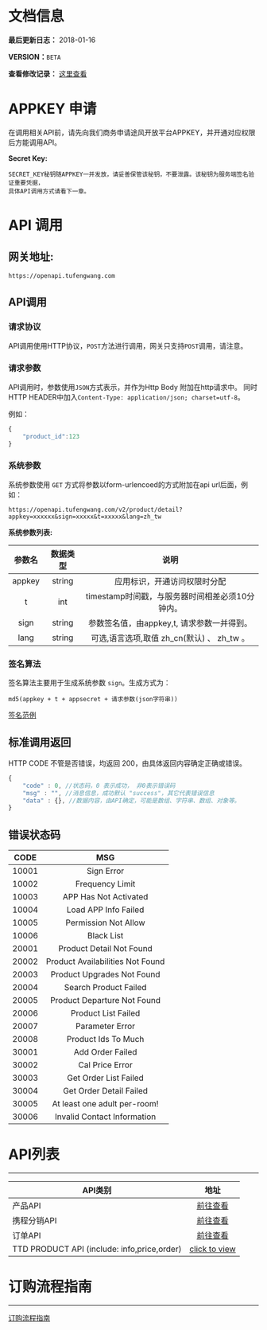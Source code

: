 # 文档信息

**最后更新日志：** 2018-01-16

**VERSION：**`BETA`

**查看修改记录：** [这里查看](updatelog.md)

# APPKEY 申请
在调用相关API前，请先向我们商务申请途风开放平台APPKEY，并开通对应权限后方能调用API。

**Secret Key:**

    SECRET_KEY秘钥随APPKEY一并发放，请妥善保管该秘钥，不要泄露。该秘钥为服务端签名验证重要凭据，
    具体API调用方式请看下一章。

# API 调用

## 网关地址:

    https://openapi.tufengwang.com

## API调用

### 请求协议

API调用使用HTTP协议，`POST`方法进行调用，网关只支持`POST`调用，请注意。

### 请求参数

API调用时，参数使用`JSON`方式表示，并作为Http Body 附加在http请求中。
同时HTTP HEADER中加入`Content-Type: application/json; charset=utf-8`。

例如：

```javascript
{
    "product_id":123
}
```

### 系统参数

系统参数使用 `GET` 方式将参数以form-urlencoed的方式附加在api url后面，例如：

    https://openapi.tufengwang.com/v2/product/detail?appkey=xxxxxx&sign=xxxxx&t=xxxxx&lang=zh_tw


**系统参数列表:**

| 参数名    | 数据类型 |             说明               |
| :------: |:--------:|:------------------------------:|
| appkey   |  string  | 应用标识，开通访问权限时分配   |
| t        |  int     | timestamp时间戳，与服务器时间相差必须10分钟内。   |
| sign     |  string  | 参数签名值，由appkey,t, 请求参数一并得到。|
| lang     |  string  | 可选,语言选项,取值 zh\_cn(默认) 、 zh\_tw 。|


### 签名算法

签名算法主要用于生成系统参数 `sign`。生成方式为：

    md5(appkey + t + appsecret + 请求参数(json字符串))
[签名范例](./api/sign_usage.md)

## 标准调用返回

HTTP CODE 不管是否错误，均返回 200，由具体返回内容确定正确或错误。

```javascript
{
    "code" : 0, //状态码，0 表示成功， 非0表示错误码
    "msg" : "", //消息信息，成功默认 "success"，其它代表错误信息
    "data" : {}, //数据内容，由API确定，可能是数组、字符串、数组、对象等。
}
```


## 错误状态码

| CODE             |          MSG         |
| -----------------|:--------------------:|
| 10001|Sign Error|
| 10002|Frequency Limit|
| 10003|APP Has Not Activated|
| 10004|Load APP Info Failed|
| 10005|Permission Not Allow|
| 10006|Black List|
| 20001|Product Detail Not Found|
| 20002|Product Availabilities Not Found|
| 20003|Product Upgrades Not Found|
| 20004|Search Product Failed|
| 20005|Product Departure Not Found|
| 20006|Product List Failed|
| 20007|Parameter Error|
| 20008|Product Ids To Much|
| 30001|Add Order Failed|
| 30002|Cal Price Error|
| 30003|Get Order List Failed|
| 30004|Get Order Detail Failed|
| 30005|At least one adult per-room!|
| 30006|Invalid Contact Information|

# API列表

----

| API类别    |  地址   |
| ---------- |:--------:|
|  产品API   | [前往查看](./api/product.md) |
|  携程分销API   | [前往查看](./api/ctrip.md) |
|  订单API   | [前往查看](./api/order.md) |
|  TTD PRODUCT API (include: info,price,order)  | [click  to view](./api/ttd_api_list.md) |

# 订购流程指南

----

[订购流程指南](./api/guide.md)
